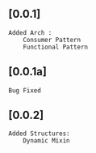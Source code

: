 ## [0.0.1]
	Added Arch :
		Consumer Pattern
		Functional Pattern

## [0.0.1a]
	Bug Fixed

## [0.0.2]
	Added Structures:
		Dynamic Mixin
